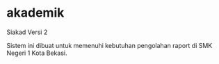 akademik
========

Siakad Versi 2

Sistem ini dibuat untuk memenuhi kebutuhan pengolahan raport di SMK Negeri 1 Kota Bekasi.


